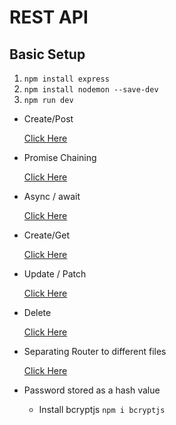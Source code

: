 # REST API

## Basic Setup

1. `npm install express`
1. `npm install nodemon --save-dev`
1. `npm run dev`

- Create/Post

  [Click Here](https://github.com/hamsahmedansari/complete-nodejs-express-mongodb/tree/31d3426b2bf41ff0c8ed8e52f81b23d0170e5960)

- Promise Chaining

  [Click Here](https://github.com/hamsahmedansari/complete-nodejs-express-mongodb/tree/790d17b14c841d1ceb33d8dc2bf45c74b058125a)

- Async / await

  [Click Here](https://github.com/hamsahmedansari/complete-nodejs-express-mongodb/tree/36b5b0073a4130d13db0739451e93bb30d8b8589)

- Create/Get

  [Click Here](https://github.com/hamsahmedansari/complete-nodejs-express-mongodb/tree/9cdca961952dfc863d5eb796112938aa86a5b02e)

- Update / Patch

  [Click Here](https://github.com/hamsahmedansari/complete-nodejs-express-mongodb/tree/1b8bf606ba9ebb775837830b4e475b33fdff3017)

- Delete

  [Click Here](https://github.com/hamsahmedansari/complete-nodejs-express-mongodb/tree/a5b7152f74b00ea3d1af0c154c073d76b0d4b28c)

- Separating Router to different files

  [Click Here](https://github.com/hamsahmedansari/complete-nodejs-express-mongodb/tree/534565b93e207db09143996897292c14f04dc664)

- Password stored as a hash value
  - Install bcryptjs `npm i bcryptjs`
